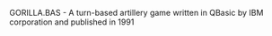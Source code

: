 GORILLA.BAS - A turn-based artillery game written in QBasic by IBM corporation and published in 1991
